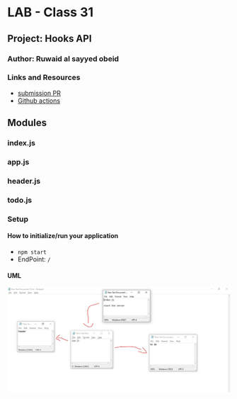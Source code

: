# LAB - Class 31

## Project: Hooks API

### Author: Ruwaid al sayyed obeid

### Links and Resources

- [submission PR](https://github.com/ruwaid-401-advanced-javascript/todo/pull/1)
- [Github actions](https://github.com/ruwaid-401-advanced-javascript/resty/pull/1/checks)


## Modules
### index.js
### app.js
### header.js
### todo.js

### Setup

#### How to initialize/run your application 
* `npm start`
* EndPoint: `/` 

#### UML

![UML Diagram](./assets/lab-31.JPG)
